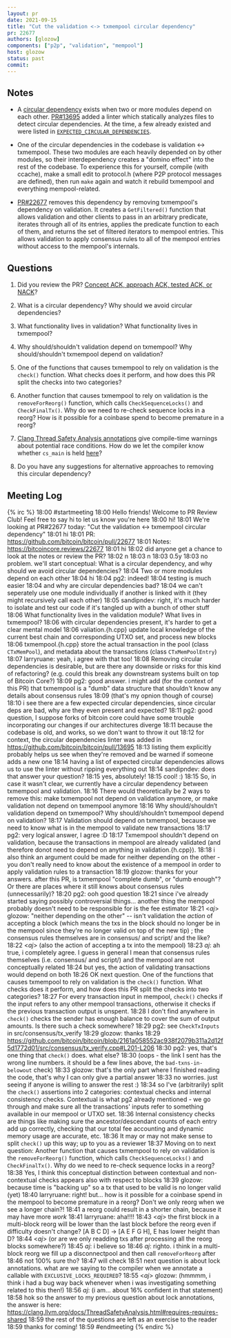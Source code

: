 ```yaml
---
layout: pr
date: 2021-09-15
title: "Cut the validation <-> txmempool circular dependency"
pr: 22677
authors: [glozow]
components: ["p2p", "validation", "mempool"]
host: glozow
status: past
commit:
---
```


## Notes

* A [circular dependency](https://en.wikipedia.org/wiki/Circular_dependency) exists when two or more
  modules depend on each other. [PR#13695](https://github.com/bitcoin/bitcoin/pull/13695) added a
  linter which statically analyzes files to detect circular dependencies. At the time, a few already
  existed and were listed in
  [`EXPECTED_CIRCULAR_DEPENDENCIES`](https://github.com/bitcoin/bitcoin/blob/053a5fc7d912d597cd6dc7376b479420d1eae1c0/test/lint/lint-circular-dependencies.sh#L11).

* One of the circular dependencies in the codebase is validation <-> txmempool. These two modules
  are each heavily depended on by other modules, so their interdependency creates a "domino effect"
  into the rest of the codebase. To experience this for yourself, compile (with ccache), make a small
  edit to protocol.h (where P2P protocol messages are defined), then run `make` again and watch it
  rebuild txmempool and everything mempool-related.

* [PR#22677](https://github.com/bitcoin/bitcoin/pull/22677) removes this dependency by removing
  txmempool's dependency on validation. It creates a `GetFiltered()` function that allows
  validation and other clients to pass in an arbitrary predicate, iterates through all of its entries,
  applies the predicate function to each of them, and returns the set of filtered iterators to mempool
  entries. This allows validation to apply consensus rules to all of the mempool entries without
  access to the mempool's internals.

## Questions

1. Did you review the PR? [Concept ACK, approach ACK, tested ACK, or
   NACK](https://github.com/bitcoin/bitcoin/blob/master/CONTRIBUTING.md#peer-review)?

2. What is a circular dependency? Why should we avoid circular dependencies?

3. What functionality lives in validation? What functionality lives in txmempool?

4. Why should/shouldn't validation depend on txmempool? Why should/shouldn't txmempool depend on
   validation?

5. One of the functions that causes txmempool to rely on validation is the `check()` function. What
   checks does it perform, and how does this PR split the checks into two categories?

6. Another function that causes txmempool to rely on validation is the `removeForReorg()` function,
   which calls `CheckSequenceLocks()` and `CheckFinalTx()`. Why do we need to re-check sequence
   locks in a reorg? How is it possible for a coinbase spend to become premature in a reorg?

7. [Clang Thread Safety Analysis
   annotations](https://github.com/bitcoin/bitcoin/blob/92aad5303b9b96c46015156b5dc96b48e9e7bc76/doc/developer-notes.md#threads-and-synchronization)
   give compile-time warnings about potential race conditions. How do we let the compiler know whether
   `cs_main` is held
   [here](https://github.com/bitcoin-core-review-club/bitcoin/blob/pr22677/src/validation.cpp#L387)?

8. Do you have any suggestions for alternative approaches to removing this circular dependency?

## Meeting Log

{% irc %}
18:00 <glozow> #startmeeting
18:00 <glozow> Hello friends! Welcome to PR Review Club! Feel free to say hi to let us know you're here
18:00 <sandipndev> hi!
18:01 <glozow> We're looking at PR#22677 today: "Cut the validation <-> txmempool circular dependency"
18:01 <emzy> hi
18:01 <glozow> PR: https://github.com/bitcoin/bitcoin/pull/22677 
18:01 <glozow> Notes: https://bitcoincore.reviews/22677
18:01 <schmidty> hi
18:02 <glozow> did anyone get a chance to look at the notes or review the PR?
18:02 <emzy> n
18:03 <sandipndev> n
18:03 <pg2> 0.5y
18:03 <glozow> no problem. we'll start conceptual: What is a circular dependency, and why should we avoid circular dependencies?
18:04 <pg2> Two or more modules depend on each other
18:04 <larryruane> hi
18:04 <glozow> pg2: indeed!
18:04 <larryruane> testing is much easier
18:04 <glozow> and why are circular dependencies bad?
18:04 <sandipndev> we can't seperately use one module individually if another is linked with it (they might recursively call each other)
18:05 <glozow> sandipndev: right, it's much harder to isolate and test our code if it's tangled up with a bunch of other stuff
18:06 <glozow> What functionality lives in the validation module? What lives in txmempool?
18:06 <larryruane> with circular dependencies present, it's harder to get a clear mental model
18:06 <pg2> valiation.{h.cpp} update local knowledge of the current best chain and corresponding UTXO set, and process new blocks
18:06 <pg2> txmempool.{h.cpp} store the actual transaction in the pool (class `CTxMemPool`), and metadata about the transactions (class `CTxMemPoolEntry`)
18:07 <glozow> larryruane: yeah, i agree with that too!
18:08 <pg2> Removing circular dependencies is desirable, but are there any downside or risks for this kind of refactoring? (e.g. could this break any downstream systems built on top of Bitcoin Core?) 
18:09 <glozow> pg2: good answer. i might add (for the context of this PR) that txmempool is a "dumb" data structure that shouldn't know any details about consensus rules
18:09 <glozow> (that's my opnion though of course)
18:10 <sandipndev> i see there are a few expected circular dependencies, since circular deps are bad, why are they even present and expected?
18:11 <glozow> pg2: good question, I suppose forks of bitcoin core could have some trouble incorporating our changes if our architectures diverge
18:11 <sipa> because the codebase is old, and works, so we don't want to throw it out
18:12 <glozow> for context, the circular dependencies linter was added in https://github.com/bitcoin/bitcoin/pull/13695
18:13 <glozow> listing them explicitly probably helps us see when they're removed and be warned if someone adds a new one
18:14 <glozow> having a list of expected circular dependencies allows us to use the linter without ripping everything out
18:14 <glozow> sandipndev: does that answer your question?
18:15 <sandipndev> yes, absolutely!
18:15 <glozow> cool! :)
18:15 <glozow> So, in case it wasn't clear, we currently have a circular dependency between txmempool and validation.
18:16 <glozow> There would theoretically be 2 ways to remove this: make txmempool not depend on validation anymore, or make validation not depend on txmempool anymore
18:16 <glozow> Why should/shouldn’t validation depend on txmempool? Why should/shouldn’t txmempool depend on validation?
18:17 <pg2> Validation should depend on txmempool, because we need to know what is in the mempool to validate new transactions
18:17 <glozow> pg2: very logical answer, I agree :D
18:17 <pg2> Txmempool shouldn't depend on validation, because the transactions in mempool are already validated (and therefore donot need to depend on anything in validation.{h.cpp}).
18:18 <glozow> i also think an argument could be made for neither depending on the other - you don't really need to know about the existence of a mempool in order to apply validation rules to a transaction
18:19 <pg2> glozow: thanks for your answers. after this PR, is txmempool "complete dumb", or "dumb enough"? Or there are places where it still knows about consensus rules (unnecessarily)?
18:20 <glozow> pg2: ooh good question
18:21 <glozow> since i've already started saying possibly controversial things... another thing the mempool probably doesn't need to be responsible for is the fee estimator
18:21 <_aj_> glozow: "neither depending on the other" -- isn't validation the *action* of accepting a block (which means the txs in the block should no longer be in the mempool since they're no longer valid on top of the new tip) ; the consensus rules themselves are in consensus/ and script/ and the like?
18:22 <_aj_> (also the action of accepting a tx into the mempool)
18:23 <glozow> _aj_: ah true, i completely agree. I guess in general I mean that consensus rules themselves (i.e. consensus/ and script/) and the mempool are not conceptually related
18:24 <glozow> but yes, the action of validating transactions would depend on both
18:26 <glozow> OK next question. One of the functions that causes txmempool to rely on validation is the `check()` function. What checks does it perform, and how does this PR split the checks into two categories?
18:27 <pg2> For every transaction input in mempool, `check()` checks if the input refers to any other mempool transactions, otherwise it checks if the previous transaction output is unspent.
18:28 <pg2> I don't find anywhere in `check()` checks the sender has enough balance to cover the sum of output amounts. Is there such a check somewhere? 
18:29 <glozow> pg2: see `CheckTxInputs` in src/consensus/tx_verify
18:29 <pg2> glozow: thanks
18:29 <glozow> https://github.com/bitcoin/bitcoin/blob/2161a058552ac938f2079b311a2d12f5d1772d01/src/consensus/tx_verify.cpp#L201-L206
18:30 <glozow> pg2: yes, that's one thing that `check()` does. what else?
18:30 <glozow> (oops - the link I sent has the wrong line numbers. it should be a few lines above, the `bad-txns-in-belowout` check)
18:33 <pg2> glozow: that's the only part where I finished reading the code, that's why I can only give a partial answer
18:33 <glozow> no worries. just seeing if anyone is willing to answer the rest :)
18:34 <glozow> so I've (arbitrarily) split the `check()` assertions into 2 categories: contextual checks and internal consistency checks. Contextual is what pg2 already mentioned - we go through and make sure all the transactions' inputs refer to something available in our mempool or UTXO set.
18:36 <glozow> Internal consistency checks are things like making sure the ancestor/descendant counts of each entry add up correctly, checking that our total fee accounting and dynamic memory usage are accurate, etc.
18:36 <glozow> It may or may not make sense to split `check()` up this way; up to you as a reviewer
18:37 <glozow> Moving on to next question: Another function that causes txmempool to rely on validation is the `removeForReorg()` function, which calls `CheckSequenceLocks()` and `CheckFinalTx()`. Why do we need to re-check sequence locks in a reorg?
18:38 <larryruane> Yes, I think this conceptual distinction between contextual and non-contextual checks appears also with respect to blocks
18:39 <larryruane> glozow: because time is "backing up" so a tx that used to be valid is no longer valid (yet)
18:40 <glozow> larryruane: right! but... how is it possible for a coinbase spend in the mempool to become premature in a reorg? Don't we only reorg when we see a longer chain?!
18:41 <larryruane> a reorg could result in a shorter chain, because it may have more _work_
18:41 <glozow> larryruane: aha!!!!
18:43 <_aj_> the first block in a multi-block reorg will be lower than the last block before the reorg even if difficulty doesn't change? [A B C D] -> [A E F G H], E has lower height than D?
18:44 <_aj_> (or are we only readding txs after processing all the reorg blocks somewhere?)
18:45 <sipa> _aj_: i believe so
18:46 <glozow> _aj_: righto. i think in a multi-block reorg we fill up a disconnectpool and then call `removeForReorg` after
18:46 <glozow> not 100% sure tho?
18:47 <glozow> will check
18:51 <glozow> next question is about lock annotations. what are we saying to the compiler when we annotate a callable with `EXCLUSIVE_LOCKS_REQUIRED`?
18:55 <_aj_> glozow: (hmmmm, i think i had a bug way back whenever when i was investigating something related to this then!)
18:56 <glozow> _aj_: (i am... about 16% confident in that statement)
18:58 <glozow> hok so the answer to my previous question about lock annotations, the answer is here: https://clang.llvm.org/docs/ThreadSafetyAnalysis.html#requires-requires-shared
18:59 <glozow> the rest of the questions are left as an exercise to the reader
18:59 <glozow> thanks for coming!
18:59 <glozow> #endmeeting
{% endirc %}
